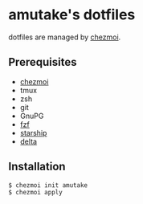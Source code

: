 amutake's dotfiles
==================

dotfiles are managed by [chezmoi](https://www.chezmoi.io/).

Prerequisites
-------------

- [chezmoi](https://www.chezmoi.io/)
- tmux
- zsh
- git
- GnuPG
- [fzf](https://github.com/junegunn/fzf)
- [starship](https://starship.rs/)
- [delta](https://github.com/dandavison/delta)

Installation
------------

```sh
$ chezmoi init amutake
$ chezmoi apply
```
